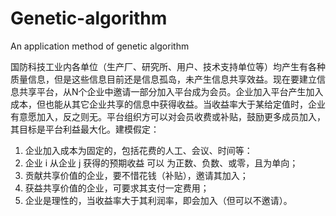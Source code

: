 # Genetic-algorithm
An application method of genetic algorithm

国防科技工业内各单位（生产厂、研究所、用户、技术支持单位等）均产生有各种质量信息，但是这些信息目前还是信息孤岛，未产生信息共享效益。现在要建立信息共享平台，从N个企业中邀请一部分加入平台成为会员。企业加入平台产生加入成本，但也能从其它企业共享的信息中获得收益。当收益率大于某给定值时，企业有意愿加入，反之则无。平台组织方可以对会员收费或补贴，鼓励更多成员加入，其目标是平台利益最大化。建模假定：
1. 企业加入成本为固定的，包括花费的人工、会议、时间等：
2. 企业 i 从企业 j 获得的预期收益 可以 为正数、负数、或零，且为单向；
3. 贡献共享价值的企业，要不惜花钱（补贴），邀请其加入；
4. 获益共享价值的企业，可要求其支付一定费用；
5. 企业是理性的，当收益率大于其利润率，即会加入（但可以不邀请）。


